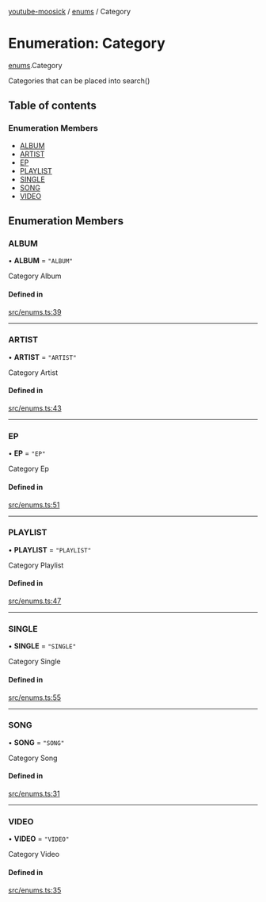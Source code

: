 [youtube-moosick](../README.md) / [enums](../modules/enums.md) / Category

# Enumeration: Category

[enums](../modules/enums.md).Category

Categories that can be placed into search()

## Table of contents

### Enumeration Members

- [ALBUM](enums.Category.md#album)
- [ARTIST](enums.Category.md#artist)
- [EP](enums.Category.md#ep)
- [PLAYLIST](enums.Category.md#playlist)
- [SINGLE](enums.Category.md#single)
- [SONG](enums.Category.md#song)
- [VIDEO](enums.Category.md#video)

## Enumeration Members

### ALBUM

• **ALBUM** = ``"ALBUM"``

Category Album

#### Defined in

[src/enums.ts:39](https://github.com/EvasiveXkiller/youtube-moosick/blob/24ea418/src/enums.ts#L39)

___

### ARTIST

• **ARTIST** = ``"ARTIST"``

Category Artist

#### Defined in

[src/enums.ts:43](https://github.com/EvasiveXkiller/youtube-moosick/blob/24ea418/src/enums.ts#L43)

___

### EP

• **EP** = ``"EP"``

Category Ep

#### Defined in

[src/enums.ts:51](https://github.com/EvasiveXkiller/youtube-moosick/blob/24ea418/src/enums.ts#L51)

___

### PLAYLIST

• **PLAYLIST** = ``"PLAYLIST"``

Category Playlist

#### Defined in

[src/enums.ts:47](https://github.com/EvasiveXkiller/youtube-moosick/blob/24ea418/src/enums.ts#L47)

___

### SINGLE

• **SINGLE** = ``"SINGLE"``

Category Single

#### Defined in

[src/enums.ts:55](https://github.com/EvasiveXkiller/youtube-moosick/blob/24ea418/src/enums.ts#L55)

___

### SONG

• **SONG** = ``"SONG"``

Category Song

#### Defined in

[src/enums.ts:31](https://github.com/EvasiveXkiller/youtube-moosick/blob/24ea418/src/enums.ts#L31)

___

### VIDEO

• **VIDEO** = ``"VIDEO"``

Category Video

#### Defined in

[src/enums.ts:35](https://github.com/EvasiveXkiller/youtube-moosick/blob/24ea418/src/enums.ts#L35)
